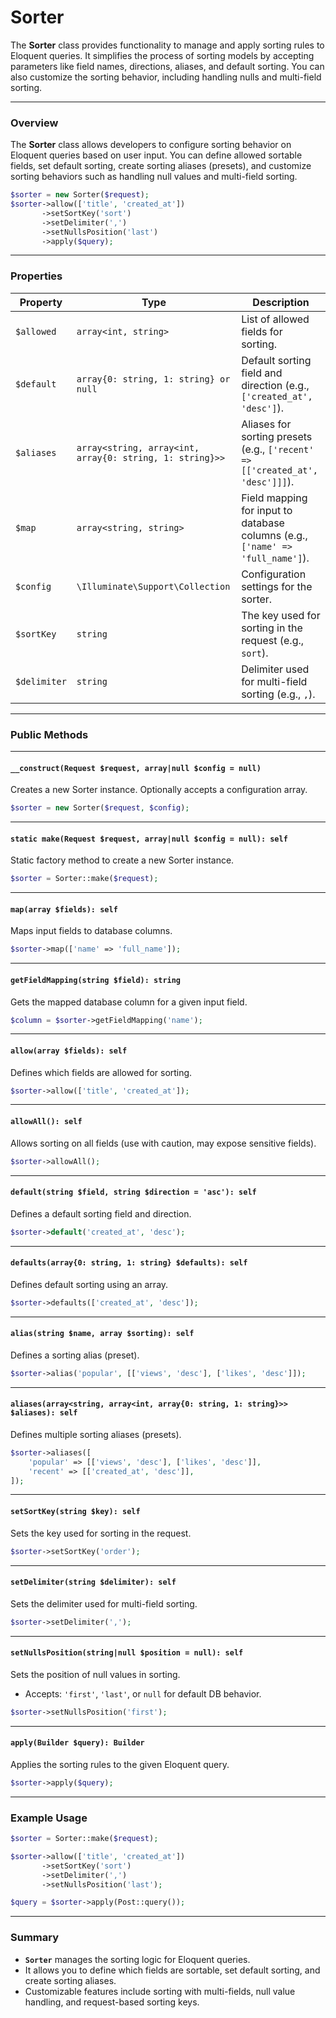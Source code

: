 # Sorter

The **Sorter** class provides functionality to manage and apply sorting rules to Eloquent queries.
It simplifies the process of sorting models by accepting parameters like field names, directions, aliases, and default sorting. You can also customize the sorting behavior, including handling nulls and multi-field sorting.

---

### Overview

The **Sorter** class allows developers to configure sorting behavior on Eloquent queries based on user input. You can define allowed sortable fields, set default sorting, create sorting aliases (presets), and customize sorting behaviors such as handling null values and multi-field sorting.

```php
$sorter = new Sorter($request);
$sorter->allow(['title', 'created_at'])
       ->setSortKey('sort')
       ->setDelimiter(',')
       ->setNullsPosition('last')
       ->apply($query);
```

---

### Properties

| Property     | Type                                                     | Description                                                                    |
| ------------ | -------------------------------------------------------- | ------------------------------------------------------------------------------ |
| `$allowed`   | `array<int, string>`                                     | List of allowed fields for sorting.                                            |
| `$default`   | `array{0: string, 1: string} or null`                    | Default sorting field and direction (e.g., `['created_at', 'desc']`).          |
| `$aliases`   | `array<string, array<int, array{0: string, 1: string}>>` | Aliases for sorting presets (e.g., `['recent' => [['created_at', 'desc']]]`).  |
| `$map`       | `array<string, string>`                                  | Field mapping for input to database columns (e.g., `['name' => 'full_name']`). |
| `$config`    | `\Illuminate\Support\Collection`                         | Configuration settings for the sorter.                                         |
| `$sortKey`   | `string`                                                 | The key used for sorting in the request (e.g., `sort`).                        |
| `$delimiter` | `string`                                                 | Delimiter used for multi-field sorting (e.g., `,`).                            |

---

### Public Methods

---

#### `__construct(Request $request, array|null $config = null)`

Creates a new Sorter instance. Optionally accepts a configuration array.

```php
$sorter = new Sorter($request, $config);
```

---

#### `static make(Request $request, array|null $config = null): self`

Static factory method to create a new Sorter instance.

```php
$sorter = Sorter::make($request);
```

---

#### `map(array $fields): self`

Maps input fields to database columns.

```php
$sorter->map(['name' => 'full_name']);
```

---

#### `getFieldMapping(string $field): string`

Gets the mapped database column for a given input field.

```php
$column = $sorter->getFieldMapping('name');
```

---

#### `allow(array $fields): self`

Defines which fields are allowed for sorting.

```php
$sorter->allow(['title', 'created_at']);
```

---

#### `allowAll(): self`

Allows sorting on all fields (use with caution, may expose sensitive fields).

```php
$sorter->allowAll();
```

---

#### `default(string $field, string $direction = 'asc'): self`

Defines a default sorting field and direction.

```php
$sorter->default('created_at', 'desc');
```

---

#### `defaults(array{0: string, 1: string} $defaults): self`

Defines default sorting using an array.

```php
$sorter->defaults(['created_at', 'desc']);
```

---

#### `alias(string $name, array $sorting): self`

Defines a sorting alias (preset).

```php
$sorter->alias('popular', [['views', 'desc'], ['likes', 'desc']]);
```

---

#### `aliases(array<string, array<int, array{0: string, 1: string}>> $aliases): self`

Defines multiple sorting aliases (presets).

```php
$sorter->aliases([
    'popular' => [['views', 'desc'], ['likes', 'desc']],
    'recent' => [['created_at', 'desc']],
]);
```

---

#### `setSortKey(string $key): self`

Sets the key used for sorting in the request.

```php
$sorter->setSortKey('order');
```

---

#### `setDelimiter(string $delimiter): self`

Sets the delimiter used for multi-field sorting.

```php
$sorter->setDelimiter(',');
```

---

#### `setNullsPosition(string|null $position = null): self`

Sets the position of null values in sorting.

-   Accepts: `'first'`, `'last'`, or `null` for default DB behavior.

```php
$sorter->setNullsPosition('first');
```

---

#### `apply(Builder $query): Builder`

Applies the sorting rules to the given Eloquent query.

```php
$sorter->apply($query);
```

---

### Example Usage

```php
$sorter = Sorter::make($request);

$sorter->allow(['title', 'created_at'])
       ->setSortKey('sort')
       ->setDelimiter(',')
       ->setNullsPosition('last');

$query = $sorter->apply(Post::query());
```

---

### Summary

-   **`Sorter`** manages the sorting logic for Eloquent queries.
-   It allows you to define which fields are sortable, set default sorting, and create sorting aliases.
-   Customizable features include sorting with multi-fields, null value handling, and request-based sorting keys.
